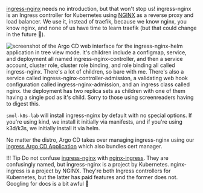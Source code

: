 [ingress-nginx](https://github.com/kubernetes/ingress-nginx) needs no introduction, but that won't stop us! ingress-nginx is an Ingress controller for Kubernetes using [NGINX](https://nginx.org/) as a reverse proxy and load balancer. We use it, instead of traefik, because we know nginx, you know nginx, and none of us have time to learn traefik (but that could change in the future 🤷).

<img src="/images/screenshots/ingress_nginx_screenshot.png" alt="screenshot of the Argo CD web interface for the ingress-nginx-helm application in tree view mode. it's children include a configmap, service, and deployment all named ingress-nginx-controller, and then a service account, cluster role, cluster role binding, and role binding all called ingress-nginx. There's a lot of children, so bare with me. There's also a service called ingress-nginx-controller-admission, a validating web hook configuration called ingress-nginx-admission, and an ingress class called nginx. the deployment has two replica sets as children with one of them having a single pod as it's child. Sorry to those using screenreaders having to digest this.">

`smol-k8s-lab` will install ingress-nginx by default with no special options. If you're using kind, we install it initially via manifests, and if you're using k3d/k3s, we initially install it via helm.

No matter the distro, Argo CD takes over managing ingress-nginx using our [ingress Argo CD Application](https://github.com/small-hack/argocd-apps/tree/main/ingress) which also bundles cert manager.

!!! Tip
    Do not confuse [ingress-nginx](https://github.com/kubernetes/ingress-nginx) with [nginx-ingress](https://docs.nginx.com/nginx-ingress-controller/). They are confusingly named, but ingress-nginx is a project by Kubernetes. nginx-ingress is a project by NGINX. They're both Ingress controllers for Kubernetes, but the latter has paid features and the former does not. Googling for docs is a bit awful 🤦
